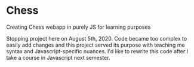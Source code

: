 # Chess
Creating Chess webapp in purely JS for learning purposes

Stopping project here on August 5th, 2020. Code became too complex to easily add changes and this project served its purpose with teaching me syntax and Javascript-specific nuances. I'd like to rewrite this code after I take a course in Javascript next semester.
